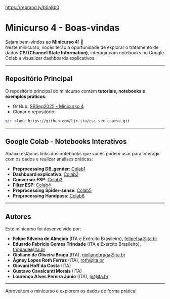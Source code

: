 https://rebrand.ly/b0a8b0

# Minicurso 4 - Boas-vindas

Sejam bem-vindos ao **Minicurso 4**! 🎉  
Neste minicurso, vocês terão a oportunidade de explorar o tratamento de dados **CSI (Channel State Information)**, interagir com notebooks no Google Colab e visualizar dashboards explicativos.

---

## Repositório Principal

O repositório principal do minicurso contém **tutoriais, notebooks e exemplos práticos**:

- GitHub: [SBSeg2025 - Minicurso 4](https://github.com/ljr-ita/csi-sec-course/tree/main)  
- Clonar o repositório:
```bash
git clone https://github.com/ljr-ita/csi-sec-course.git
````

---

## Google Colab - Notebooks Interativos

Abaixo estão os links dos notebooks que vocês podem usar para interagir com os dados e realizar análises práticas:

* **Preprocessing DB\_gender**: [Colab1](https://colab.research.google.com/drive/1n7FFGbKWFlyAUlM74drRR6mJsy-prQG1?usp=sharing)
* **Dashboard explicativo**: [Colab2](https://colab.research.google.com/drive/1SRxBt9UCCeovy88kPLbYjfSSCQKyL_f4?usp=sharing)
* **Conversor ESP**: [Colab3](https://colab.research.google.com/drive/1FRaAT8DRVYhVs-cR9nTWevtEcgdXA9Oj?usp=sharing)
* **Filter ESP**: [Colab4](https://colab.research.google.com/drive/1IvP7TYWbTOz2F1XwMMLiYumFG7ECS0Bu?usp=sharing)
* **Preprocessing Spider-sense**: [Colab5](https://colab.research.google.com/drive/1ch9P5nZ40O2V4S31SGjaNqjx1tDylLqc?usp=sharing)
* **Preprocessing Handpass**: [Colab6](https://colab.research.google.com/drive/1Ifu2PIgSPsxw4DMxt86Liam9CgiFcEv2?usp=sharing)

---

## Autores

Este minicurso foi desenvolvido por:

* **Felipe Silveira de Almeida** (ITA e Exército Brasileiro), [felipefsa@ita.br](mailto:felipefsa@ita.br)
* **Eduardo Fabrício Gomes Trindade** (ITA e Exército Brasileiro), [trindade@ita.br](mailto:trindade@ita.br)
* **Gioliano de Oliveira Braga** (ITA), [giolianobraga@ita.br](mailto:giolianobraga@ita.br)
* **Ágney Lopes Roth Ferraz** (ITA), [roth@ita.br](mailto:roth@ita.br)
* **Giovani Hoff da Costa** (ITA)
* **Gustavo Cavalcanti Morais** (ITA)
* **Lourenço Alves Pereira Júnio** (ITA), [ljr@ita.br](mailto:ljr@ita.br)

---

Aproveitem o minicurso e explorem os dados de forma prática!


